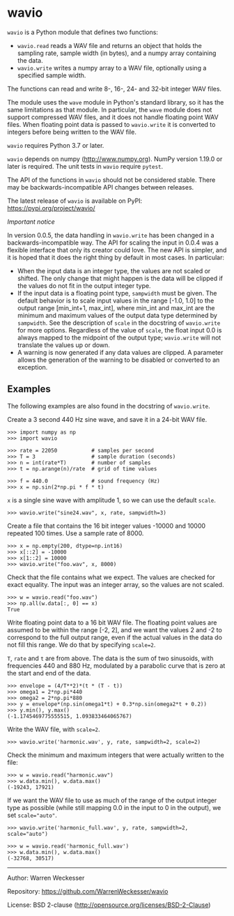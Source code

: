 wavio
=====

``wavio`` is a Python module that defines two functions:

* ``wavio.read`` reads a WAV file and returns an object that holds the
  sampling rate, sample width (in bytes), and a numpy array containing the
  data.
* ``wavio.write`` writes a numpy array to a WAV file, optionally using a
  specified sample width.

The functions can read and write 8-, 16-, 24- and 32-bit integer WAV files.

The module uses the ``wave`` module in Python's standard library, so it has
the same limitations as that module.  In particular, the ``wave`` module
does not support compressed WAV files, and it does not handle floating
point WAV files.  When floating point data is passed to ``wavio.write`` it
is converted to integers before being written to the WAV file.

``wavio`` requires Python 3.7 or later.

``wavio`` depends on numpy (http://www.numpy.org).  NumPy version 1.19.0 or
later is required.    The unit tests in ``wavio`` require ``pytest``.

The API of the functions in ``wavio`` should not be considered stable.  There
may be backwards-incompatible API changes between releases.

The latest release of ``wavio`` is available on PyPI:
https://pypi.org/project/wavio/

*Important notice*

In version 0.0.5, the data handling in ``wavio.write`` has been changed in
a backwards-incompatible way.  The API for scaling the input in 0.0.4 was
a flexible interface that only its creator could love.  The new API is
simpler, and it is hoped that it does the right thing by default in
most cases.  In particular:

* When the input data is an integer type, the values are not scaled or
  shifted.  The only change that might happen is the data will be clipped
  if the values do not fit in the output integer type.
* If the input data is a floating point type, ``sampwidth`` must be given.
  The default behavior is to scale input values in the range [-1.0, 1.0]
  to the output range [min_int+1, max_int], where min_int and max_int are
  the minimum and maximum values of the output data type determined by
  ``sampwidth``.  See the description of ``scale`` in the docstring of
  ``wavio.write`` for more options.  Regardless of the value of ``scale``,
  the float input 0.0 is always mapped to the midpoint of the output type;
  ``wavio.write`` will not translate the values up or down.
* A warning is now generated if any data values are clipped.  A parameter
  allows the generation of the warning to be disabled or converted to an
  exception.

Examples
--------

The following examples are also found in the docstring of ``wavio.write``.

Create a 3 second 440 Hz sine wave, and save it in a 24-bit WAV file.

    >>> import numpy as np
    >>> import wavio

    >>> rate = 22050           # samples per second
    >>> T = 3                  # sample duration (seconds)
    >>> n = int(rate*T)        # number of samples
    >>> t = np.arange(n)/rate  # grid of time values

    >>> f = 440.0              # sound frequency (Hz)
    >>> x = np.sin(2*np.pi * f * t)

`x` is a single sine wave with amplitude 1, so we can use the default
`scale`.

    >>> wavio.write("sine24.wav", x, rate, sampwidth=3)

Create a file that contains the 16 bit integer values -10000 and 10000
repeated 100 times.  Use a sample rate of 8000.

    >>> x = np.empty(200, dtype=np.int16)
    >>> x[::2] = -10000
    >>> x[1::2] = 10000
    >>> wavio.write("foo.wav", x, 8000)

Check that the file contains what we expect.  The values are checked
for exact equality.  The input was an integer array, so the values are
not scaled.

    >>> w = wavio.read("foo.wav")
    >>> np.all(w.data[:, 0] == x)
    True

Write floating point data to a 16 bit WAV file.  The floating point
values are assumed to be within the range [-2, 2], and we want the
values 2 and -2 to correspond to the full output range, even if the
actual values in the data do not fill this range.  We do that by
specifying `scale=2`.

`T`, `rate` and `t` are from above.  The data is the sum of two
sinusoids, with frequencies 440 and 880 Hz, modulated by a parabolic
curve that is zero at the start and end of the data.

    >>> envelope = (4/T**2)*(t * (T - t))
    >>> omega1 = 2*np.pi*440
    >>> omega2 = 2*np.pi*880
    >>> y = envelope*(np.sin(omega1*t) + 0.3*np.sin(omega2*t + 0.2))
    >>> y.min(), y.max()
    (-1.1745469775555515, 1.093833464065767)

Write the WAV file, with `scale=2`.

    >>> wavio.write('harmonic.wav', y, rate, sampwidth=2, scale=2)

Check the minimum and maximum integers that were actually written
to the file:

    >>> w = wavio.read("harmonic.wav")
    >>> w.data.min(), w.data.max()
    (-19243, 17921)

If we want the WAV file to use as much of the range of the output
integer type as possible (while still mapping 0.0 in the input to 0 in
the output), we set `scale="auto"`.

    >>> wavio.write('harmonic_full.wav', y, rate, sampwidth=2, scale="auto")

    >>> w = wavio.read('harmonic_full.wav')
    >>> w.data.min(), w.data.max()
    (-32768, 30517)

-----

Author:     Warren Weckesser

Repository: https://github.com/WarrenWeckesser/wavio

License:    BSD 2-clause (http://opensource.org/licenses/BSD-2-Clause)
